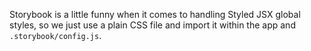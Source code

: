 Storybook is a little funny when it comes to handling Styled JSX global styles, so we just use a plain CSS file and import it within the app and `.storybook/config.js`.